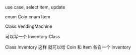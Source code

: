use case,
select item,
update 

enum Coin 
enum Item

Class VendingMachine

可以写一个 Inventory Class

Class Inventory<T> 这样 就可以给 Coin 和 Item 各自一个 inventory
